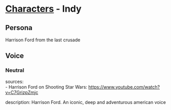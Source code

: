 # [Characters](../character.md) - Indy

## Persona

Harrison Ford from the last crusade

## Voice

### Neutral

sources:<br>
    - Harrison Ford on Shooting Star Wars: https://www.youtube.com/watch?v=C7GrizpZmjc

description: Harrison Ford. An iconic, deep and adventurous american voice
